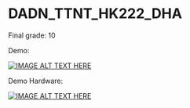 ﻿# DADN_TTNT_HK222_DHA
Final grade: 10

Demo:

[![IMAGE ALT TEXT HERE](https://img.youtube.com/vi/AUWZY5k5QEA/0.jpg)](https://www.youtube.com/watch?v=AUWZY5k5QEA)

Demo Hardware:

[![IMAGE ALT TEXT HERE](https://img.youtube.com/vi/bfv7V6kZoIo/0.jpg)](https://www.youtube.com/watch?v=bfv7V6kZoIo)

